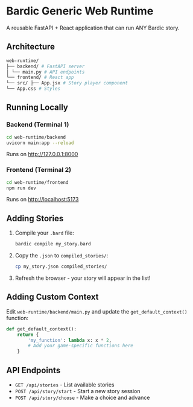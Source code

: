 # Bardic Generic Web Runtime

A reusable FastAPI + React application that can run ANY Bardic story.

## Architecture

```sh
web-runtime/
├── backend/ # FastAPI server
│ └── main.py # API endpoints
└── frontend/ # React app
└── src/ ├── App.jsx # Story player component
└── App.css # Styles
````

## Running Locally

### Backend (Terminal 1)

```bash
cd web-runtime/backend
uvicorn main:app --reload
```

Runs on <http://127.0.0.1:8000>

### Frontend (Terminal 2)

```bash
cd web-runtime/frontend
npm run dev
```

Runs on <http://localhost:5173>

## Adding Stories

1. Compile your `.bard` file:

    ```bash
    bardic compile my_story.bard
    ```

2. Copy the `.json` to `compiled_stories/`:

    ```bash
    cp my_story.json compiled_stories/
    ```

3. Refresh the browser - your story will appear in the list!

## Adding Custom Context

Edit `web-runtime/backend/main.py` and update the `get_default_context()` function:

```python
def get_default_context():
    return {
        'my_function': lambda x: x * 2,
        # Add your game-specific functions here
    }
```

## API Endpoints

- `GET /api/stories` - List available stories
- `POST /api/story/start` - Start a new story session
- `POST /api/story/choose` - Make a choice and advance
